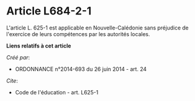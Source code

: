 # Article L684-2-1

L'article L. 625-1 est applicable en Nouvelle-Calédonie sans préjudice de l'exercice de leurs compétences par les autorités
locales.

**Liens relatifs à cet article**

_Créé par_:

  - ORDONNANCE n°2014-693 du 26 juin 2014 - art. 24

_Cite_:

  - Code de l'éducation - art. L625-1
